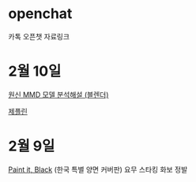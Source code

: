 # openchat
카톡 오픈챗 자료링크


# 2월 10일

[원신 MMD 모델 분석해설 (블렌더)](https://youtu.be/ZRkpA7KPGk4)

[제플린](https://zeplin.io/)

# 2월 9일

[Paint it, Black](https://book.naver.com/bookdb/book_detail.nhn?bid=17848814) (한국 특별 양면 커버판) 요무 스타킹 화보 정발

